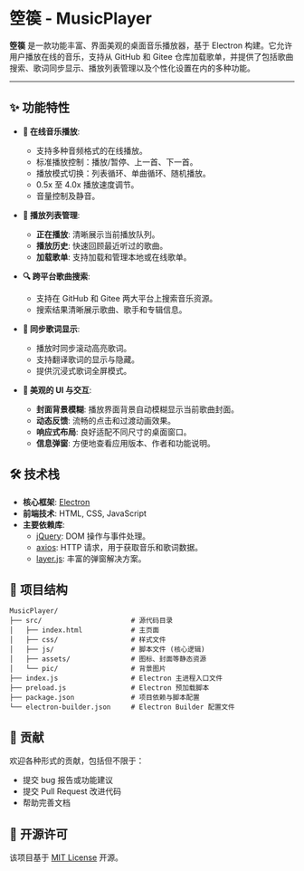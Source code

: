 # 箜篌 - MusicPlayer


**箜篌** 是一款功能丰富、界面美观的桌面音乐播放器，基于 Electron 构建。它允许用户播放在线的音乐，支持从 GitHub 和 Gitee 仓库加载歌单，并提供了包括歌曲搜索、歌词同步显示、播放列表管理以及个性化设置在内的多种功能。

---

## ✨ 功能特性

- **🎵 在线音乐播放**:
  - 支持多种音频格式的在线播放。
  - 标准播放控制：播放/暂停、上一首、下一首。
  - 播放模式切换：列表循环、单曲循环、随机播放。
  - 0.5x 至 4.0x 播放速度调节。
  - 音量控制及静音。

- **📜 播放列表管理**:
  - **正在播放**: 清晰展示当前播放队列。
  - **播放历史**: 快速回顾最近听过的歌曲。
  - **加载歌单**: 支持加载和管理本地或在线歌单。

- **🔍 跨平台歌曲搜索**:
  - 支持在 GitHub 和 Gitee 两大平台上搜索音乐资源。
  - 搜索结果清晰展示歌曲、歌手和专辑信息。

- **🎤 同步歌词显示**:
  - 播放时同步滚动高亮歌词。
  - 支持翻译歌词的显示与隐藏。
  - 提供沉浸式歌词全屏模式。

- **🎨 美观的 UI 与交互**:
  - **封面背景模糊**: 播放界面背景自动模糊显示当前歌曲封面。
  - **动态反馈**: 流畅的点击和过渡动画效果。
  - **响应式布局**: 良好适配不同尺寸的桌面窗口。
  - **信息弹窗**: 方便地查看应用版本、作者和功能说明。

## 🛠️ 技术栈

- **核心框架**: [Electron](https://www.electronjs.org/)
- **前端技术**: HTML, CSS, JavaScript
- **主要依赖库**:
  - [jQuery](https://jquery.com/): DOM 操作与事件处理。
  - [axios](https://axios-http.com/): HTTP 请求，用于获取音乐和歌词数据。
  - [layer.js](http://layer.layui.com/): 丰富的弹窗解决方案。



## 📁 项目结构

```
MusicPlayer/
├── src/                      # 源代码目录
│   ├── index.html            # 主页面
│   ├── css/                  # 样式文件
│   ├── js/                   # 脚本文件 (核心逻辑)
│   ├── assets/               # 图标、封面等静态资源
│   └── pic/                  # 背景图片
├── index.js                  # Electron 主进程入口文件
├── preload.js                # Electron 预加载脚本
├── package.json              # 项目依赖与脚本配置
└── electron-builder.json     # Electron Builder 配置文件
```

## 🤝 贡献

欢迎各种形式的贡献，包括但不限于：
- 提交 bug 报告或功能建议
- 提交 Pull Request 改进代码
- 帮助完善文档

## 📄 开源许可

该项目基于 [MIT License](LICENSE) 开源。